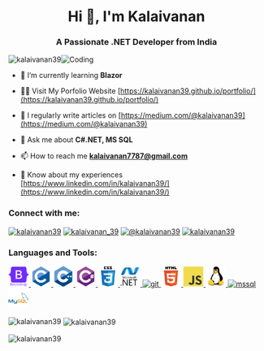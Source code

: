 <h1 align="center">Hi 👋, I'm Kalaivanan</h1>
<h3 align="center">A Passionate .NET Developer from India</h3>

<img align ="right" alt = "Coding" width = "400" src ="https://static.vecteezy.com/system/resources/previews/015/952/349/non_2x/web-development-programmer-and-code-testing-in-augmented-reality-illustration-vector.jpg">


<p align="left"> <img src="https://komarev.com/ghpvc/?username=kalaivanan39&label=Profile%20views&color=0e75b6&style=flat" alt="kalaivanan39" /> </p>

- 🌱 I’m currently learning **Blazor**

- 👨‍💻 Visit My Porfolio Website [https://kalaivanan39.github.io/portfolio/](https://kalaivanan39.github.io/portfolio/)

- 📝 I regularly write articles on [https://medium.com/@kalaivanan39](https://medium.com/@kalaivanan39)

- 💬 Ask me about **C#.NET, MS SQL**

- 📫 How to reach me **kalaivanan7787@gmail.com**

- 📄 Know about my experiences [https://www.linkedin.com/in/kalaivanan39/](https://www.linkedin.com/in/kalaivanan39/)

<h3 align="left">Connect with me:</h3>
<p align="left">
<a href="https://linkedin.com/in/kalaivanan39" target="blank"><img align="center" src="https://raw.githubusercontent.com/rahuldkjain/github-profile-readme-generator/master/src/images/icons/Social/linked-in-alt.svg" alt="kalaivanan39" height="30" width="40" /></a>
<a href="https://instagram.com/kalaivanan_39" target="blank"><img align="center" src="https://raw.githubusercontent.com/rahuldkjain/github-profile-readme-generator/master/src/images/icons/Social/instagram.svg" alt="kalaivanan_39" height="30" width="40" /></a>
<a href="https://medium.com/@kalaivanan39" target="blank"><img align="center" src="https://raw.githubusercontent.com/rahuldkjain/github-profile-readme-generator/master/src/images/icons/Social/medium.svg" alt="@kalaivanan39" height="30" width="40" /></a>
<a href="https://www.hackerrank.com/kalaivanan39" target="blank"><img align="center" src="https://raw.githubusercontent.com/rahuldkjain/github-profile-readme-generator/master/src/images/icons/Social/hackerrank.svg" alt="kalaivanan39" height="30" width="40" /></a>
</p>

<h3 align="left">Languages and Tools:</h3>
<p align="left"> <a href="https://getbootstrap.com" target="_blank" rel="noreferrer"> <img src="https://raw.githubusercontent.com/devicons/devicon/master/icons/bootstrap/bootstrap-plain-wordmark.svg" alt="bootstrap" width="40" height="40"/> </a> <a href="https://www.cprogramming.com/" target="_blank" rel="noreferrer"> <img src="https://raw.githubusercontent.com/devicons/devicon/master/icons/c/c-original.svg" alt="c" width="40" height="40"/> </a> <a href="https://www.w3schools.com/cpp/" target="_blank" rel="noreferrer"> <img src="https://raw.githubusercontent.com/devicons/devicon/master/icons/cplusplus/cplusplus-original.svg" alt="cplusplus" width="40" height="40"/> </a> <a href="https://www.w3schools.com/cs/" target="_blank" rel="noreferrer"> <img src="https://raw.githubusercontent.com/devicons/devicon/master/icons/csharp/csharp-original.svg" alt="csharp" width="40" height="40"/> </a> <a href="https://www.w3schools.com/css/" target="_blank" rel="noreferrer"> <img src="https://raw.githubusercontent.com/devicons/devicon/master/icons/css3/css3-original-wordmark.svg" alt="css3" width="40" height="40"/> </a> <a href="https://dotnet.microsoft.com/" target="_blank" rel="noreferrer"> <img src="https://raw.githubusercontent.com/devicons/devicon/master/icons/dot-net/dot-net-original-wordmark.svg" alt="dotnet" width="40" height="40"/> </a> <a href="https://git-scm.com/" target="_blank" rel="noreferrer"> <img src="https://www.vectorlogo.zone/logos/git-scm/git-scm-icon.svg" alt="git" width="40" height="40"/> </a> <a href="https://www.w3.org/html/" target="_blank" rel="noreferrer"> <img src="https://raw.githubusercontent.com/devicons/devicon/master/icons/html5/html5-original-wordmark.svg" alt="html5" width="40" height="40"/> </a> <a href="https://developer.mozilla.org/en-US/docs/Web/JavaScript" target="_blank" rel="noreferrer"> <img src="https://raw.githubusercontent.com/devicons/devicon/master/icons/javascript/javascript-original.svg" alt="javascript" width="40" height="40"/> </a> <a href="https://www.linux.org/" target="_blank" rel="noreferrer"> <img src="https://raw.githubusercontent.com/devicons/devicon/master/icons/linux/linux-original.svg" alt="linux" width="40" height="40"/> </a> <a href="https://www.microsoft.com/en-us/sql-server" target="_blank" rel="noreferrer"> <img src="https://www.svgrepo.com/show/303229/microsoft-sql-server-logo.svg" alt="mssql" width="40" height="40"/> </a> <a href="https://www.mysql.com/" target="_blank" rel="noreferrer"> <img src="https://raw.githubusercontent.com/devicons/devicon/master/icons/mysql/mysql-original-wordmark.svg" alt="mysql" width="40" height="40"/> </a> </p>

<p><img align="left" src="https://github-readme-stats.vercel.app/api/top-langs?username=kalaivanan39&show_icons=true&locale=en&layout=compact" alt="kalaivanan39" /></p>

<p>&nbsp;<img align="center" src="https://github-readme-stats.vercel.app/api?username=kalaivanan39&show_icons=true&locale=en" alt="kalaivanan39" /></p>

<p><img align="center" src="https://github-readme-streak-stats.herokuapp.com/?user=kalaivanan39&" alt="kalaivanan39" /></p>
